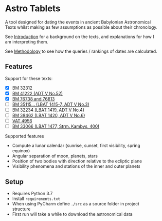 # Astro Tablets

A tool designed for dating the events in ancient Babylonian Astronomical Texts
whilst making as few assumptions as possible about their chronology. 

See [Introduction](./documents/texts.md) for a background on the texts, and explanations for
how I am interpreting them.

See [Methodology](./documents/methodology.md) to see how the queries / rankings of dates
are calculated.

## Features

Support for these texts:
- [X] [BM 32312](./documents/bm32312.md)
- [X] [BM 41222 (ADT V No.52)](documents/bm41222.md)
- [X] [BM 76738 and 76813](./documents/bm76738_76813.md)
- [ ] [BM 35115... (LBAT 1415-7, ADT V No.3)](documents/bm35115_35789_45640.md)
- [ ] [BM 32234 (LBAT 1419, ADT V No.4)](documents/bm32234.md)
- [ ] [BM 38462 (LBAT 1420, ADT V No.6)](documents/bm38462.md)
- [ ] [VAT 4956](./documents/vat4956.md)
- [ ] [BM 33066 (LBAT 1477, Strm. Kambys. 400)](./documents/bm33066.md)

Supported features
- Compute a lunar calendar (sunrise, sunset, first visibility, spring equinox)
- Angular separation of moon, planets, stars
- Position of two bodies with direction relative to the ecliptic plane
- Visibility phenomena and stations of the inner and outer planets

## Setup

- Requires Python 3.7
- Install `requirements.txt`
- When using PyCharm define `./src` as a source folder in project structure
- First run will take a while to download the astronomical data
